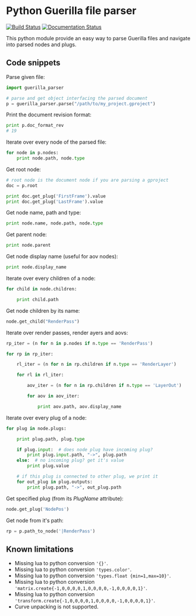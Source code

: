 # Python Guerilla file parser

[![Build Status](https://travis-ci.org/Narann/guerilla_parser.svg?branch=master)](https://travis-ci.org/Narann/guerilla_parser)
[![Documentation Status](https://readthedocs.org/projects/guerilla-parser/badge/?version=latest)](https://readthedocs.org/projects/guerilla-parser/?badge=latest)

This python module provide an easy way to parse Guerilla files and navigate into parsed nodes and plugs.

## Code snippets

Parse given file:

```python
import guerilla_parser

# parse and get object interfacing the parsed document
p = guerilla_parser.parse("/path/to/my_project.gproject")
```

Print the document revision format:

```python
print p.doc_format_rev
# 19
```

Iterate over every node of the parsed file:

```python
for node in p.nodes:
    print node.path, node.type
```

Get root node:

```python
# root node is the document node if you are parsing a gproject
doc = p.root

print doc.get_plug('FirstFrame').value
print doc.get_plug('LastFrame').value
```

Get node name, path and type:

```python
print node.name, node.path, node.type
```

Get parent node:

```python
print node.parent
```

Get node display name (useful for aov nodes):

```python
print node.display_name
```

Iterate over every children of a node:

```python
for child in node.children:

    print child.path
```

Get node children by its name:

```python
node.get_child("RenderPass")
```

Iterate over render passes, render ayers and aovs:

```python
rp_iter = (n for n in p.nodes if n.type == 'RenderPass')

for rp in rp_iter:

    rl_iter = (n for n in rp.children if n.type == 'RenderLayer')

    for rl in rl_iter:

        aov_iter = (n for n in rp.children if n.type == 'LayerOut')

        for aov in aov_iter:

            print aov.path, aov.display_name
```

Iterate over every plug of a node:

```python
for plug in node.plugs:

    print plug.path, plug.type

    if plug.input:  # does node plug have incoming plug?
        print plug.input.path, "->", plug.path
    else:  # no incoming plug? get it's value
        print plug.value

    # if this plug is connected to other plug, we print it
    for out_plug in plug.outputs:
        print plug.path, "->", out_plug.path
```

Get specified plug (from its _PlugName_ attribute):

```python
node.get_plug('NodePos')
```

Get node from it's path:

```python
rp = p.path_to_node('|RenderPass')
```

## Known limitations

* Missing lua to python conversion `'{}'`.
* Missing lua to python conversion `'types.color'`.
* Missing lua to python conversion `'types.float {min=1,max=10}'`.
* Missing lua to python conversion `'matrix.create{-1,0,0,0,0,1,0,0,0,0,-1,0,0,0,0,1}'`.
* Missing lua to python conversion `'transform.create{-1,0,0,0,0,1,0,0,0,0,-1,0,0,0,0,1}'`.
* Curve unpacking is not supported.
